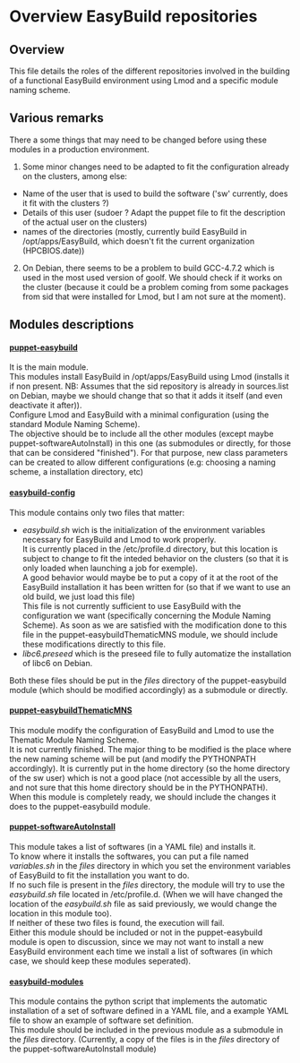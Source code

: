 # Overview EasyBuild repositories

## Overview

This file details the roles of the different repositories involved in the building of a functional EasyBuild environment using Lmod and a specific module naming scheme.

## Various remarks

There a some things that may need to be changed before using these modules in a production environment.

1) Some minor changes need to be adapted to fit the configuration already on the clusters, among else:
  - Name of the user that is used to build the software ('sw' currently, does it fit with the clusters ?)
  - Details of this user (sudoer ? Adapt the puppet file to fit the description of the actual user on the clusters)
  - names of the directories (mostly, currently build EasyBuild in /opt/apps/EasyBuild, which doesn't fit the current organization (HPCBIOS.date))
  
2) On Debian, there seems to be a problem to build GCC-4.7.2 which is used in the most used version of goolf. We should check if it works on the cluster (because it could be a problem coming from some packages from sid that were installed for Lmod, but I am not sure at the moment).

## Modules descriptions

#### [puppet-easybuild](https://github.com/sylmarien/puppet-easybuild)

It is the main module.  
This modules install EasyBuild in /opt/apps/EasyBuild using Lmod (installs it if non present. NB: Assumes that the sid repository is already in sources.list on Debian, maybe we should change that so that it adds it itself (and even deactivate it after)).  
Configure Lmod and EasyBuild with a minimal configuration (using the standard Module Naming Scheme).  
The objective should be to include all the other modules (except maybe puppet-softwareAutoInstall) in this one (as submodules or directly, for those that can be considered "finished"). For that purpose, new class parameters can be created to allow different configurations (e.g: choosing a naming scheme, a installation directory, etc)

#### [easybuild-config](https://github.com/sylmarien/easybuild-config)

This module contains only two files that matter:  
- _easybuild.sh_ wich is the initialization of the environment variables necessary for EasyBuild and Lmod to work properly.  
It is currently placed in the /etc/profile.d directory, but this location is subject to change to fit the inteded behavior on the clusters (so that it is only loaded when launching a job for exemple).  
A good behavior would maybe be to put a copy of it at the root of the EasyBuild installation it has been written for (so that if we want to use an old build, we just load this file)  
This file is not currently sufficient to use EasyBuild with the configuration we want (specifically concerning the Module Naming Scheme). As soon as we are satisfied with the modification done to this file in the puppet-easybuildThematicMNS module, we should include these modifications directly to this file.
- _libc6.preseed_ which is the preseed file to fully automatize the installation of libc6 on Debian.

Both these files should be put in the _files_ directory of the puppet-easybuild module (which should be modified accordingly) as a submodule or directly.

#### [puppet-easybuildThematicMNS](https://github.com/sylmarien/puppet-easybuildThematicMNS)

This module modify the configuration of EasyBuild and Lmod to use the Thematic Module Naming Scheme.  
It is not currently finished. The major thing to be modified is the place where the new naming scheme will be put (and modify the PYTHONPATH accordingly). It is currently put in the home directory (so the home directory of the sw user) which is not a good place (not accessible by all the users, and not sure that this home directory should be in the PYTHONPATH).  
When this module is completely ready, we should include the changes it does to the puppet-easybuild module.

#### [puppet-softwareAutoInstall](https://github.com/sylmarien/puppet-softwareAutoInstall)

This module takes a list of softwares (in a YAML file) and installs it.  
To know where it installs the softwares, you can put a file named _variables.sh_ in the _files_ directory in which you set the environment variables of EasyBuild to fit the installation you want to do.  
If no such file is present in the _files_ directory, the module will try to use the _easybuild.sh_ file located in /etc/profile.d. (When we will have changed the location of the _easybuild.sh_ file as said previously, we would change the location in this module too).  
If neither of these two files is found, the execution will fail.  
Either this module should be included or not in the puppet-easybuild module is open to discussion, since we may not want to install a new EasyBuild environment each time we install a list of softwares (in which case, we should keep these modules seperated).

#### [easybuild-modules](https://github.com/sylmarien/easybuild-modules)

This module contains the python script that implements the automatic installation of a set of software defined in a YAML file, and a example YAML file to show an example of software set definition.  
This module should be included in the previous module as a submodule in the _files_ directory. (Currently, a copy of the files is in the _files_ directory of the puppet-softwareAutoInstall module)
